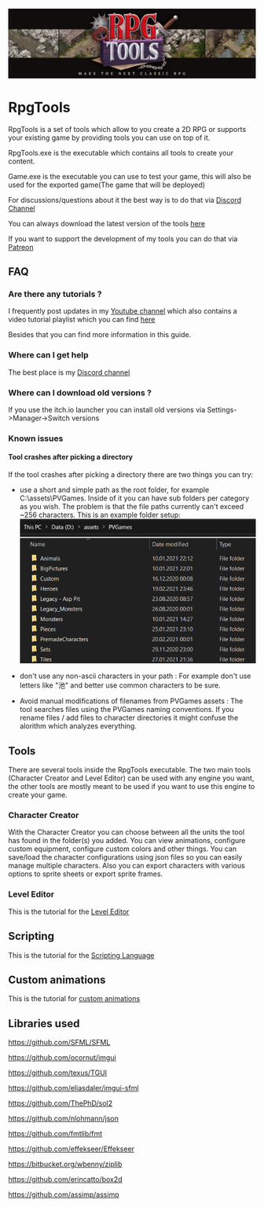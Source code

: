 ![alt text](images/RPG_Tools_Banner.jpg "Rpg Tools Banner")

# RpgTools

RpgTools is a set of tools which allow to you create a 2D RPG or supports your existing game by providing tools you can use on top of it.

RpgTools.exe is the executable which contains all tools to create your content.

Game.exe is the executable you can use to test your game, this will also be used for the exported game(The game that will be deployed)

For discussions/questions about it the best way is to do that via [Discord Channel](https://discord.gg/GJEeeQv3Sp)

You can always download the latest version of the tools [here](https://nightmare-82.itch.io/rpg-tools)

If you want to support the development of my tools you can do that via [Patreon](https://www.patreon.com/user?u=32227148&fan_landing=true)

## FAQ

### Are there any tutorials ?
I frequently post updates in my [Youtube channel](https://www.youtube.com/channel/UCPTY9yJt46Hn_6lmpg8ezhA) which also contains a video tutorial playlist which you can find [here](https://www.youtube.com/playlist?list=PLEJP6zEoNymUMp8cWQXbi5CPyr3ixTdRl)

Besides that you can find more information in this guide.

### Where can I get help
The best place is my [Discord channel](https://discord.gg/GJEeeQv3Sp)

### Where can I download old versions ?
If you use the itch.io launcher you can install old versions via Settings->Manager->Switch versions

### Known issues

#### Tool crashes after picking a directory
If the tool crashes after picking a directory there are two things you can try:
- use a short and simple path as the root folder, for example C:\assets\PVGames. Inside of it you can have sub folders per category as you wish. The problem is that the file paths currently can't exceed ~256 characters.
This is an example folder setup:
![alt text](images/RpgTools_FolderSetup.png "Folder Setup")

- don't use any non-ascii characters in your path : For example don't use letters like "池" and better use common characters to be sure.

- Avoid manual modifications of filenames from PVGames assets : The tool searches files using the PVGames naming conventions. If you rename files / add files to character directories it might confuse the alorithm which analyzes everything.

## Tools

There are several tools inside the RpgTools executable. The two main tools (Character Creator and Level Editor) can be used with any engine you want, the other tools are mostly meant to be used if you want to use this engine to create your game.

### Character Creator

With the Character Creator you can choose between all the units the tool has found in the folder(s) you added. You can view animations, configure custom equipment, configure custom colors and other things.
You can save/load the character configurations using json files so you can easily manage multiple characters.
Also you can export characters with various options to sprite sheets or export sprite frames.

### Level Editor
This is the tutorial for the [Level Editor](LevelEditor.md)

## Scripting
This is the tutorial for the [Scripting Language](Scripting.md)

## Custom animations
This is the tutorial for [custom animations](CustomAnimations.md)

## Libraries used

https://github.com/SFML/SFML

https://github.com/ocornut/imgui

https://github.com/texus/TGUI

https://github.com/eliasdaler/imgui-sfml

https://github.com/ThePhD/sol2

https://github.com/nlohmann/json

https://github.com/fmtlib/fmt

https://github.com/effekseer/Effekseer

https://bitbucket.org/wbenny/ziplib

https://github.com/erincatto/box2d

https://github.com/assimp/assimp
